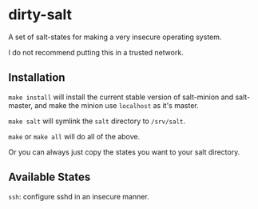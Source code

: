 # dirty-salt

A set of salt-states for making a very insecure operating system.

I do not recommend putting this in a trusted network.

## Installation

`make install` will install the current stable version of salt-minion and
salt-master,
and make the minion use `localhost` as it's master.

`make salt` will symlink the `salt` directory to `/srv/salt`.

`make` or `make all` will do all of the above.

Or you can always just copy the states you want to your salt directory.

## Available States

`ssh`: configure sshd in an insecure manner.
